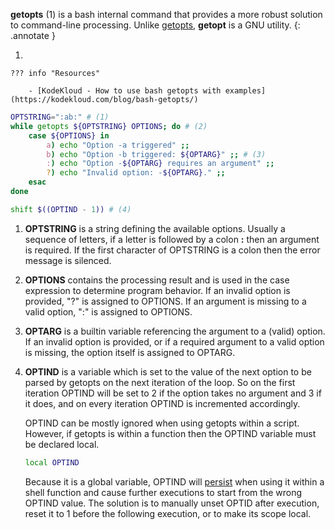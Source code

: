 **getopts** (1) is a bash internal command that provides a more robust solution to command-line processing.
Unlike [getopts](#getopts), **getopt** is a GNU utility.
{: .annotate }

1.  

    ??? info "Resources"

        - [KodeKloud - How to use bash getopts with examples](https://kodekloud.com/blog/bash-getopts/)

```sh title="Representative usage"
OPTSTRING=":ab:" # (1)
while getopts ${OPTSTRING} OPTIONS; do # (2)
    case ${OPTIONS} in
        a) echo "Option -a triggered" ;;
        b) echo "Option -b triggered: ${OPTARG}" ;; # (3)
        :) echo "Option -${OPTARG} requires an argument" ;;
        ?) echo "Invalid option: -${OPTARG}." ;;
    esac
done

shift $((OPTIND - 1)) # (4)
```

1.  **OPTSTRING** is a string defining the available options.
    Usually a sequence of letters, if a letter is followed by a colon **:** then an argument is required.
    If the first character of OPTSTRING is a colon then the error message is silenced.


2.  **OPTIONS** contains the processing result and is used in the case expression to determine program behavior.
    If an invalid option is provided, "?" is assigned to OPTIONS.
    If an argument is missing to a valid option, ":" is assigned to OPTIONS.

3.  **OPTARG** is a builtin variable referencing the argument to a (valid) option.
    If an invalid option is provided, or if a required argument to a valid option is missing, the option itself is assigned to OPTARG.

4.  **OPTIND** is a variable which is set to the value of the next option to be parsed by getopts on the next iteration of the loop.
    So on the first iteration OPTIND will be set to 2 if the option takes no argument and 3 if it does, and on every iteration OPTIND is incremented accordingly.

    OPTIND can be mostly ignored when using getopts within a script.
    However, if getopts is within a function then the OPTIND variable must be declared local.

    ```sh
    local OPTIND
    ```

    Because it is a global variable, OPTIND will [persist](https://eklitzke.org/using-local-optind-with-bash-getopts) when using it within a shell function and cause further executions to start from the wrong OPTIND value.
    The solution is to manually unset OPTID after execution, reset it to 1 before the following execution, or to make its scope local.


